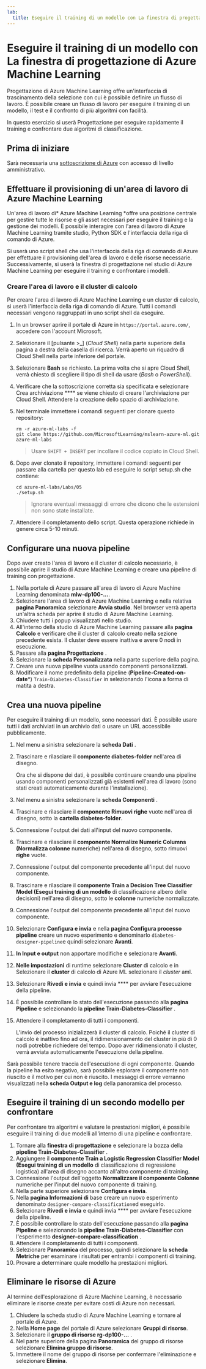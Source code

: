 ```yaml
---
lab:
  title: Eseguire il training di un modello con La finestra di progettazione di Azure Machine Learning
---
```


# Eseguire il training di un modello con La finestra di progettazione di Azure Machine Learning

Progettazione di Azure Machine Learning offre un'interfaccia di trascinamento della selezione con cui è possibile definire un flusso di lavoro. È possibile creare un flusso di lavoro per eseguire il training di un modello, il test e il confronto di più algoritmi con facilità.

In questo esercizio si userà Progettazione per eseguire rapidamente il training e confrontare due algoritmi di classificazione.

## Prima di iniziare

Sarà necessaria una [sottoscrizione di Azure](https://azure.microsoft.com/free?azure-portal=true) con accesso di livello amministrativo.

## Effettuare il provisioning di un'area di lavoro di Azure Machine Learning

Un'area di lavoro di* Azure Machine Learning *offre una posizione centrale per gestire tutte le risorse e gli asset necessari per eseguire il training e la gestione dei modelli. È possibile interagire con l'area di lavoro di Azure Machine Learning tramite studio, Python SDK e l'interfaccia della riga di comando di Azure.

Si userà uno script shell che usa l'interfaccia della riga di comando di Azure per effettuare il provisioning dell'area di lavoro e delle risorse necessarie. Successivamente, si userà la finestra di progettazione nel studio di Azure Machine Learning per eseguire il training e confrontare i modelli.

### Creare l'area di lavoro e il cluster di calcolo

Per creare l'area di lavoro di Azure Machine Learning e un cluster di calcolo, si userà l'interfaccia della riga di comando di Azure. Tutti i comandi necessari vengono raggruppati in uno script shell da eseguire.

1. In un browser aprire il portale di Azure in `https://portal.azure.com/`, accedere con l'account Microsoft.
1. Selezionare il \[pulsante >_] (*Cloud Shell*) nella parte superiore della pagina a destra della casella di ricerca. Verrà aperto un riquadro di Cloud Shell nella parte inferiore del portale.
1. Selezionare **Bash** se richiesto. La prima volta che si apre Cloud Shell, verrà chiesto di scegliere il tipo di shell da usare (*Bash* o *PowerShell*).
1. Verificare che la sottoscrizione corretta sia specificata e selezionare Crea archiviazione **** se viene chiesto di creare l'archiviazione per Cloud Shell. Attendere la creazione dello spazio di archiviazione.
1. Nel terminale immettere i comandi seguenti per clonare questo repository:

    ```azurecli
    rm -r azure-ml-labs -f
    git clone https://github.com/MicrosoftLearning/mslearn-azure-ml.git azure-ml-labs
    ```

    > Usare `SHIFT + INSERT` per incollare il codice copiato in Cloud Shell.

1. Dopo aver clonato il repository, immettere i comandi seguenti per passare alla cartella per questo lab ed eseguire lo script setup.sh che contiene:

    ```azurecli
    cd azure-ml-labs/Labs/05
    ./setup.sh
    ```

    > Ignorare eventuali messaggi di errore che dicono che le estensioni non sono state installate.

1. Attendere il completamento dello script. Questa operazione richiede in genere circa 5-10 minuti.

## Configurare una nuova pipeline

Dopo aver creato l'area di lavoro e il cluster di calcolo necessario, è possibile aprire il studio di Azure Machine Learning e creare una pipeline di training con progettazione.

1. Nella portale di Azure passare all'area di lavoro di Azure Machine Learning denominata **mlw-dp100-...**.
1. Selezionare l'area di lavoro di Azure Machine Learning e nella relativa **pagina Panoramica** selezionare **Avvia studio**. Nel browser verrà aperta un'altra scheda per aprire il studio di Azure Machine Learning.
1. Chiudere tutti i popup visualizzati nello studio.
1. All'interno della studio di Azure Machine Learning passare alla **pagina Calcolo** e verificare che il cluster di calcolo creato nella sezione precedente esista. Il cluster deve essere inattiva e avere 0 nodi in esecuzione.
1. Passare alla **pagina Progettazione** .
1. Selezionare la **scheda Personalizzata** nella parte superiore della pagina.
1. Creare una nuova pipeline vuota usando componenti personalizzati.
1. Modificare il nome predefinito della pipeline (**Pipeline-Created-on-date***) `Train-Diabetes-Classifier` in selezionando l'icona a forma di matita a destra.


## Crea una nuova pipeline

Per eseguire il training di un modello, sono necessari dati. È possibile usare tutti i dati archiviati in un archivio dati o usare un URL accessibile pubblicamente.

1. Nel menu a sinistra selezionare la **scheda Dati** .
1. Trascinare e rilasciare il **componente diabetes-folder** nell'area di disegno.

    Ora che si dispone dei dati, è possibile continuare creando una pipeline usando componenti personalizzati già esistenti nell'area di lavoro (sono stati creati automaticamente durante l'installazione).

1. Nel menu a sinistra selezionare la **scheda Componenti** .
1. Trascinare e rilasciare il **componente Rimuovi righe** vuote nell'area di disegno, sotto la **cartella diabetes-folder**.
1. Connessione l'output dei dati all'input del nuovo componente.
1. Trascinare e rilasciare il **componente Normalize Numeric Columns (Normalizza colonne** numeriche) nell'area di disegno, sotto rimuovi **righe** vuote.
1. Connessione l'output del componente precedente all'input del nuovo componente.
1. Trascinare e rilasciare il **componente Train a Decision Tree Classifier Model (Esegui training di un modello** di classificazione albero delle decisioni) nell'area di disegno, sotto le **colonne** numeriche normalizzate.
1. Connessione l'output del componente precedente all'input del nuovo componente.
1. Selezionare **Configura e invia** e nella **pagina Configura processo pipeline** creare un nuovo esperimento e denominarlo `diabetes-designer-pipeline`e quindi selezionare **Avanti**.
1. **In Input e output** non apportare modifiche e selezionare **Avanti**.
1. **Nelle impostazioni** di runtime selezionare **Cluster** di calcolo e in Selezionare il **cluster** di calcolo di Azure ML selezionare il *cluster* aml.
1. Selezionare **Rivedi e invia** e quindi invia **** per avviare l'esecuzione della pipeline.
1. È possibile controllare lo stato dell'esecuzione passando alla **pagina Pipeline** e selezionando la **pipeline Train-Diabetes-Classifier** .
1. Attendere il completamento di tutti i componenti.

    L'invio del processo inizializzerà il cluster di calcolo. Poiché il cluster di calcolo è inattivo fino ad ora, il ridimensionamento del cluster in più di 0 nodi potrebbe richiedere del tempo. Dopo aver ridimensionato il cluster, verrà avviata automaticamente l'esecuzione della pipeline.

Sarà possibile tenere traccia dell'esecuzione di ogni componente. Quando la pipeline ha esito negativo, sarà possibile esplorare il componente non riuscito e il motivo per cui non è riuscito. I messaggi di errore verranno visualizzati nella **scheda Output e log** della panoramica del processo.

## Eseguire il training di un secondo modello per confrontare

Per confrontare tra algoritmi e valutare le prestazioni migliori, è possibile eseguire il training di due modelli all'interno di una pipeline e confrontare.

1. Tornare alla **finestra di progettazione** e selezionare la bozza della **pipeline Train-Diabetes-Classifier** .
1. Aggiungere il **componente Train a Logistic Regression Classifier Model (Esegui training di un modello** di classificazione di regressione logistica) all'area di disegno accanto all'altro componente di training.
1. Connessione l'output dell'oggetto **Normalizzare il componente Colonne** numeriche per l'input del nuovo componente di training.
1. Nella parte superiore selezionare **Configura e invia**.
1. Nella **pagina Informazioni di** base creare un nuovo esperimento denominato `designer-compare-classification`ed eseguirlo.
1. Selezionare **Rivedi e invia** e quindi invia **** per avviare l'esecuzione della pipeline.
1. È possibile controllare lo stato dell'esecuzione passando alla **pagina Pipeline** e selezionando la **pipeline Train-Diabetes-Classifier** con l'esperimento **designer-compare-classification** .
1. Attendere il completamento di tutti i componenti.  
1. Selezionare **Panoramica** del processo, quindi selezionare la **scheda Metriche** per esaminare i risultati per entrambi i componenti di training.
1. Provare a determinare quale modello ha prestazioni migliori.

## Eliminare le risorse di Azure

Al termine dell'esplorazione di Azure Machine Learning, è necessario eliminare le risorse create per evitare costi di Azure non necessari.

1. Chiudere la scheda studio di Azure Machine Learning e tornare al portale di Azure.
1. Nella **Home page** del portale di Azure selezionare **Gruppi di risorse**.
1. Selezionare il **gruppo di risorse rg-dp100-...** .
1. Nel parte superiore della pagina **Panoramica** del gruppo di risorse selezionare **Elimina gruppo di risorse**.
1. Immettere il nome del gruppo di risorse per confermare l'eliminazione e selezionare **Elimina**.
